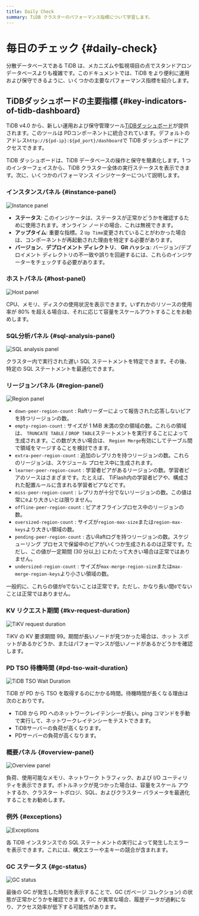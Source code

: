 ```yaml
---
title: Daily Check
summary: TiDB クラスターのパフォーマンス指標について学習します。
---
```


# 毎日のチェック {#daily-check}

分散データベースである TiDB は、メカニズムや監視項目の点でスタンドアロン データベースよりも複雑です。このドキュメントでは、TiDB をより便利に運用および保守できるように、いくつかの主要なパフォーマンス指標を紹介します。

## TiDBダッシュボードの主要指標 {#key-indicators-of-tidb-dashboard}

TiDB v4.0 から、新しい運用および保守管理ツール[TiDBダッシュボード](/dashboard/dashboard-intro.md)が提供されます。このツールは PDコンポーネントに統合されています。デフォルトのアドレス`http://${pd-ip}:${pd_port}/dashboard`で TiDB ダッシュボードにアクセスできます。

TiDB ダッシュボードは、TiDB データベースの操作と保守を簡素化します。1 つのインターフェイスから、TiDB クラスター全体の実行ステータスを表示できます。次に、いくつかのパフォーマンス インジケーターについて説明します。

### インスタンスパネル {#instance-panel}

![Instance panel](https://download.pingcap.com/images/docs/instance-status-panel.png)

-   **ステータス**: このインジケータは、ステータスが正常かどうかを確認するために使用されます。オンライン ノードの場合、これは無視できます。
-   **アップタイム**: 重要な指標。2 `Up Time`変更されていることがわかった場合は、コンポーネントが再起動された理由を特定する必要があります。
-   **バージョン**、**デプロイメント ディレクトリ**、 **Git ハッシュ**: バージョン/デプロイメント ディレクトリの不一致や誤りを回避するには、これらのインジケーターをチェックする必要があります。

### ホストパネル {#host-panel}

![Host panel](https://download.pingcap.com/images/docs/host-panel.png)

CPU、メモリ、ディスクの使用状況を表示できます。いずれかのリソースの使用率が 80% を超える場合は、それに応じて容量をスケールアウトすることをお勧めします。

### SQL分析パネル {#sql-analysis-panel}

![SQL analysis panel](https://download.pingcap.com/images/docs/sql-analysis-panel.png)

クラスター内で実行された遅い SQL ステートメントを特定できます。その後、特定の SQL ステートメントを最適化できます。

### リージョンパネル {#region-panel}

![Region panel](https://download.pingcap.com/images/docs/region-panel.png)

-   `down-peer-region-count` : Raftリーダーによって報告された応答しないピアを持つリージョンの数。
-   `empty-region-count` : サイズが 1 MiB 未満の空の領域の数。これらの領域は、 `TRUNCATE TABLE` / `DROP TABLE`ステートメントを実行することによって生成されます。この数が大きい場合は、 `Region Merge`有効にしてテーブル間で領域をマージすることを検討できます。
-   `extra-peer-region-count` : 追加のレプリカを持つリージョンの数。これらのリージョンは、スケジュール プロセス中に生成されます。
-   `learner-peer-region-count` : 学習者ピアがあるリージョンの数。学習者ピアのソースはさまざまです。たとえば、 TiFlash内の学習者ピアや、構成された配置ルールに含まれる学習者ピアなどです。
-   `miss-peer-region-count` : レプリカが十分でないリージョンの数。この値は常に`0`より大きいとは限りません。
-   `offline-peer-region-count` : ピアオフラインプロセス中のリージョンの数。
-   `oversized-region-count` : サイズが`region-max-size`または`region-max-keys`より大きい領域の数。
-   `pending-peer-region-count` : 古いRaftログを持つリージョンの数。スケジューリング プロセスで保留中のピアがいくつか生成されるのは正常です。ただし、この値が一定期間 (30 分以上) にわたって大きい場合は正常ではありません。
-   `undersized-region-count` : サイズが`max-merge-region-size`または`max-merge-region-keys`より小さい領域の数。

一般的に、これらの値が`0`でないことは正常です。ただし、かなり長い間`0`でないことは正常ではありません。

### KV リクエスト期間 {#kv-request-duration}

![TiKV request duration](https://download.pingcap.com/images/docs/kv-duration-panel.png)

TiKV の KV 要求期間 99。期間が長いノードが見つかった場合は、ホット スポットがあるかどうか、またはパフォーマンスが低いノードがあるかどうかを確認します。

### PD TSO 待機時間 {#pd-tso-wait-duration}

![TiDB TSO Wait Duration](https://download.pingcap.com/images/docs/pd-duration-panel.png)

TiDB が PD から TSO を取得するのにかかる時間。待機時間が長くなる理由は次のとおりです。

-   TiDB から PD へのネットワークレイテンシーが長い。ping コマンドを手動で実行して、ネットワークレイテンシーをテストできます。
-   TiDBサーバーの負荷が高くなります。
-   PDサーバーの負荷が高くなります。

### 概要パネル {#overview-panel}

![Overview panel](https://download.pingcap.com/images/docs/overview-panel.png)

負荷、使用可能なメモリ、ネットワーク トラフィック、および I/O ユーティリティを表示できます。ボトルネックが見つかった場合は、容量をスケール アウトするか、クラスター トポロジ、SQL、およびクラスター パラメータを最適化することをお勧めします。

### 例外 {#exceptions}

![Exceptions](https://download.pingcap.com/images/docs/failed-query-panel.png)

各 TiDB インスタンスでの SQL ステートメントの実行によって発生したエラーを表示できます。これには、構文エラーや主キーの競合が含まれます。

### GC ステータス {#gc-status}

![GC status](https://download.pingcap.com/images/docs/garbage-collation-panel.png)

最後の GC が発生した時刻を表示することで、GC (ガベージ コレクション) の状態が正常かどうかを確認できます。GC が異常な場合、履歴データが過剰になり、アクセス効率が低下する可能性があります。

